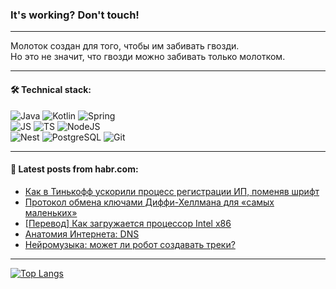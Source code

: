### It's working? Don't touch!

---
Молоток создан для того, чтобы им забивать гвозди. <br>
Но это не значит, что гвозди можно забивать только молотком.

---

#### 🛠️ Technical stack:

![Java](https://img.shields.io/badge/Java-informational?logo=Oracle&style=flat&logoColor=white&color=FF4500)
![Kotlin](https://img.shields.io/badge/Kotlin-informational?logo=Kotlin&style=flat&logoColor=white&color=774D97)
![Spring](https://img.shields.io/badge/SpringBoot-informational?logo=SpringBoot&style=flat&logoColor=white&color=6DB33F) <br>
![JS](https://img.shields.io/badge/JS-informational?logo=javaScript&style=flat&logoColor=black&color=F7Df1E)
![TS](https://img.shields.io/badge/TypeScript-informational?logo=typeScript&style=flat&logoColor=black&color=0667A8)
![NodeJS](https://img.shields.io/badge/NodeJS-informational?logo=node.js&style=flat&logoColor=white&color=70A760) <br>
![Nest](https://img.shields.io/badge/NestJS-informational?logo=NestJS&style=flat&logoColor=white&color=E0234E)
![PostgreSQL](https://img.shields.io/badge/PostgreSQL-informational?logo=PostgreSQL&style=flat&logoColor=white&color=DAA520)
![Git](https://img.shields.io/badge/Git-informational?logo=git&style=flat&logoColor=white&color=778899)

___

#### 💬 Latest posts from habr.com:

<!-- BLOG-POST-LIST:START -->
- [Как в Тинькофф ускорили процесс регистрации ИП, поменяв шрифт](https://habr.com/ru/articles/756088/?utm_source=habrahabr&utm_medium=rss&utm_campaign=756088)
- [Протокол обмена ключами Диффи-Хеллмана для «самых маленьких»](https://habr.com/ru/companies/first/articles/756014/?utm_source=habrahabr&utm_medium=rss&utm_campaign=756014)
- [[Перевод] Как загружается процессор Intel x86](https://habr.com/ru/companies/timeweb/articles/755926/?utm_source=habrahabr&utm_medium=rss&utm_campaign=755926)
- [Анатомия Интернета: DNS](https://habr.com/ru/articles/755252/?utm_source=habrahabr&utm_medium=rss&utm_campaign=755252)
- [Нейромузыка: может ли робот создавать треки?](https://habr.com/ru/companies/yandex/articles/738282/?utm_source=habrahabr&utm_medium=rss&utm_campaign=738282)
<!-- BLOG-POST-LIST:END -->

---
[![Top Langs](https://github-readme-stats-git-master-advtsetting-gmailcom.vercel.app/api/top-langs/?username=zloylis&langs_count=10&hide_title=false&title_color=e6edf3&size_weight=0.5&count_weight=0.5&layout=compact&hide_border=true&theme=dracula)](https://github.com/zloylis)

<!-- ![GitHub stats](https://github-readme-stats-git-master-advtsetting-gmailcom.vercel.app/api?username=zloylis&show_icons=true&hide_border=true&theme=dracula&hide_title=true&include_all_commits=true&count_private=true&hide=contribs&hide_rank=true) -->
